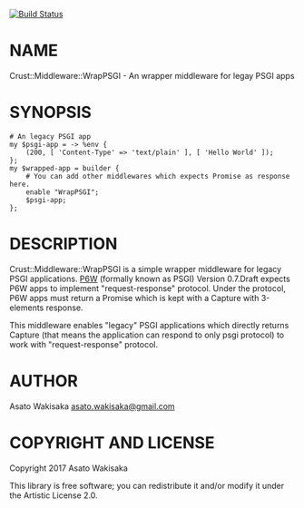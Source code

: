 [![Build Status](https://travis-ci.org/astj/p6-Crust-Middleware-WrapPSGI.svg?branch=master)](https://travis-ci.org/astj/p6-Crust-Middleware-WrapPSGI)

NAME
====

Crust::Middleware::WrapPSGI - An wrapper middleware for legay PSGI apps

SYNOPSIS
========

    # An legacy PSGI app
    my $psgi-app = -> %env {
        (200, [ 'Content-Type' => 'text/plain' ], [ 'Hello World' ]);
    };
    my $wrapped-app = builder {
        # You can add other middlewares which expects Promise as response here.
        enable "WrapPSGI";
        $psgi-app;
    };

DESCRIPTION
===========

Crust::Middleware::WrapPSGI is a simple wrapper middleware for legacy PSGI applications. [P6W](P6W) (formally known as PSGI) Version 0.7.Draft expects P6W apps to implement "request-response" protocol. Under the protocol, P6W apps must return a Promise which is kept with a Capture with 3-elements response.

This middleware enables "legacy" PSGI applications which directly returns Capture (that means the application can respond to only psgi protocol) to work with "request-response" protocol.

AUTHOR
======

Asato Wakisaka <asato.wakisaka@gmail.com>

COPYRIGHT AND LICENSE
=====================

Copyright 2017 Asato Wakisaka

This library is free software; you can redistribute it and/or modify it under the Artistic License 2.0.
